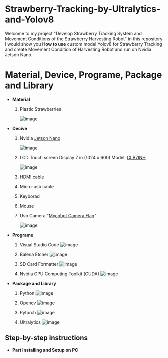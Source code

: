 # Strawberry-Tracking-by-Ultralytics-and-Yolov8
Welcome to my project "Develop Strawberry Tracking System and Movement Conditions of the Strawberry Harvesting Robot" in this repository I would show you **How to use** custom model Yolov8 for Strawberry Tracking and create Movement Condition of Harvesting Robot and run on Nvidia Jetson Nano.
# Material, Device, Programe, Package and Library 
* **Material**

  1. Plastic Strawberries
   
     ![image](https://github.com/TANAWAT002/Strawberry-Tracking-by-Ultralytics-and-Yolov8/assets/136689717/30b403a1-a904-48fc-9571-bbb6f216821b)

* **Decive**

  1. Nvidia [Jetson Nano](https://developer.nvidia.com/embedded/jetson-nano-developer-kit)
   
      ![image](https://github.com/TANAWAT002/Strawberry-Tracking-by-Ultralytics-and-Yolov8/assets/136689717/e309b90c-3f78-4bf3-94a7-3888a4c7f786)
   
  2. LCD Touch screen Display 7 in (1024 x 600) Model: [CLB7INH](https://m.indiamart.com/proddetail/7-inch-lcd-touchscreen-17363059997.html?pos=4&pla=n)
   
      ![image](https://github.com/TANAWAT002/Strawberry-Tracking-by-Ultralytics-and-Yolov8/assets/136689717/7e8f3081-4d4a-4252-b5d5-aea087fea08a)

  3. HDMI cable
  4. Micro-usb cable
  5. Keyborad
  6. Mouse
  7. Usb Camera "[Mycobot Camera Flag](https://shop.elephantrobotics.com/en-th/products/mycobot-camera-flange)"
   
      ![image](https://github.com/TANAWAT002/Strawberry-Tracking-by-Ultralytics-and-Yolov8/assets/136689717/5d38dbb9-1c0e-4e3f-b8c9-6131e178cf85)

* **Programe**
  1. Visual Studio Code  ![image](https://github.com/TANAWAT002/Strawberry-Tracking-by-Ultralytics-and-Yolov8/assets/136689717/a1c5c743-12e9-4a61-805c-e00c960ee41d)

  2. Balena Etcher  ![image](https://github.com/TANAWAT002/Strawberry-Tracking-by-Ultralytics-and-Yolov8/assets/136689717/59df7308-dacd-41a9-91a6-bb7fecc00ad1)

  3. SD Card Formatter  ![image](https://github.com/TANAWAT002/Strawberry-Tracking-by-Ultralytics-and-Yolov8/assets/136689717/e5edd90b-1fb7-4453-bcfd-5e31bacac7ff)

  4. Nvidia GPU Computing Toolkit (CUDA)  ![image](https://github.com/TANAWAT002/Strawberry-Tracking-by-Ultralytics-and-Yolov8/assets/136689717/55780945-f840-4674-b591-c167aa7f1073)

* **Package and Library**
  1. Python  ![image](https://github.com/TANAWAT002/Strawberry-Tracking-by-Ultralytics-and-Yolov8/assets/136689717/7b1e9399-a003-4ce2-b876-ef9cf19979f8)

  2. Opencv  ![image](https://github.com/TANAWAT002/Strawberry-Tracking-by-Ultralytics-and-Yolov8/assets/136689717/74ea8c1c-03fc-4479-80f7-f2b848195f40)

  3. Pytorch  ![image](https://github.com/TANAWAT002/Strawberry-Tracking-by-Ultralytics-and-Yolov8/assets/136689717/642753f8-fe8b-4fc1-af69-873f6e72a1b7)

  4. Ultralytics  ![image](https://github.com/TANAWAT002/Strawberry-Tracking-by-Ultralytics-and-Yolov8/assets/136689717/5378007f-2157-4c87-b48d-86feaaa2c39f)

## Step-by-step instructions
* **Part Installing and Setup on PC**
